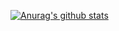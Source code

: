 [![Anurag's github stats](https://github-readme-stats.vercel.app/api?username=liufg520&hide=contribs,prs&count_private=true&show_icons=true&theme=bear)](https://github.com/liufg520/github-readme-stats)
